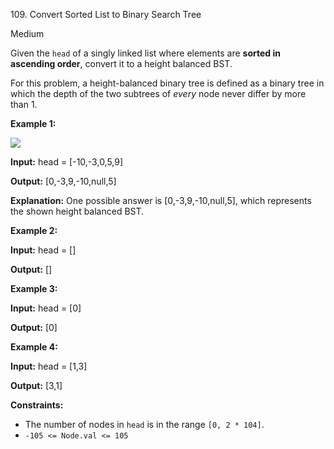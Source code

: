 ﻿109\. Convert Sorted List to Binary Search Tree

Medium

Given the `head` of a singly linked list where elements are **sorted in ascending order**, convert it to a height balanced BST.

For this problem, a height-balanced binary tree is defined as a binary tree in which the depth of the two subtrees of _every_ node never differ by more than 1.

**Example 1:**

![](https://assets.leetcode.com/uploads/2020/08/17/linked.jpg)

**Input:** head = \[-10,-3,0,5,9\]

**Output:** \[0,-3,9,-10,null,5\]

**Explanation:** One possible answer is \[0,-3,9,-10,null,5\], which represents the shown height balanced BST. 

**Example 2:**

**Input:** head = \[\]

**Output:** \[\] 

**Example 3:**

**Input:** head = \[0\]

**Output:** \[0\] 

**Example 4:**

**Input:** head = \[1,3\]

**Output:** \[3,1\] 

**Constraints:**

*   The number of nodes in `head` is in the range `[0, 2 * 104]`.
*   `-105 <= Node.val <= 105`